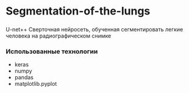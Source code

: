 # Segmentation-of-the-lungs

### 
U-net++ Сверточная нейросеть, обученная сегментировать легкие человека на радиографическом снимке

### Использованные технологии <br>
* keras 
* numpy 
* pandas 
* matplotlib.pyplot 
